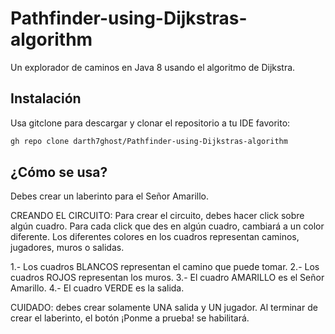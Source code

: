 # Pathfinder-using-Dijkstras-algorithm
Un explorador de caminos en Java 8 usando el algoritmo de Dijkstra.

## Instalación
Usa gitclone para descargar y clonar el repositorio a tu IDE favorito:
```bash
gh repo clone darth7ghost/Pathfinder-using-Dijkstras-algorithm
```

## ¿Cómo se usa?
Debes crear un laberinto para el Señor Amarillo.

CREANDO EL CIRCUITO:
Para crear el circuito, debes hacer click sobre algún cuadro. Para cada click que des en algún cuadro, cambiará a un color diferente.
Los diferentes colores en los cuadros representan caminos, jugadores, muros o salidas.

1.- Los cuadros BLANCOS representan el camino que puede tomar.
2.- Los cuadros ROJOS representan los muros.
3.- El cuadro AMARILLO es el Señor Amarillo.
4.- El cuadro VERDE es la salida.

CUIDADO: debes crear solamente UNA salida y UN jugador.
Al terminar de crear el laberinto, el botón ¡Ponme a prueba! se habilitará.
